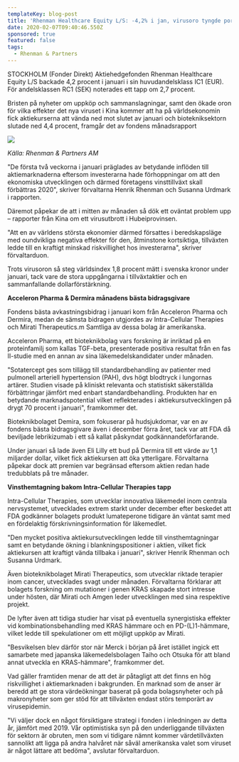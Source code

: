 ```yaml
---
templateKey: blog-post
title: 'Rhenman Healthcare Equity L/S: -4,2% i jan, virusoro tyngde portföljen '
date: 2020-02-07T09:40:46.550Z
sponsored: true
featured: false
tags:
  - Rhenman & Partners
---
```



STOCKHOLM (Fonder Direkt) Aktiehedgefonden Rhenman Healthcare Equity L/S backade 4,2 procent i januari i sin huvudandelsklass IC1 (EUR). För andelsklassen RC1 (SEK) noterades ett tapp om 2,7 procent.

Bristen på nyheter om uppköp och sammanslagningar, samt den ökade oron för vilka effekter det nya viruset i Kina kommer att ha på världsekonomin fick aktiekurserna att vända ned mot slutet av januari och biotekniksektorn slutade ned 4,4 procent, framgår det av fondens månadsrapport

![](/img/healthcare.png)

*Källa: Rhenman & Partners AM*

"De första två veckorna i januari präglades av betydande inflöden till aktiemarknaderna eftersom investerarna hade förhoppningar om att den ekonomiska utvecklingen och därmed företagens vinsttillväxt skall förbättras 2020", skriver förvaltarna Henrik Rhenman och Susanna Urdmark i rapporten.

Däremot påpekar de att i mitten av månaden så dök ett oväntat problem upp – rapporter från Kina om ett virusutbrott i Hubeiprovinsen.

"Att en av världens största ekonomier därmed försattes i beredskapsläge med oundvikliga negativa effekter för den, åtminstone kortsiktiga, tillväxten ledde till en kraftigt minskad riskvillighet hos investerarna", skriver förvaltarduon.

Trots virusoron så steg världsindex 1,8 procent mätt i svenska kronor under januari, tack vare de stora uppgångarna i tillväxtaktier och en sammanfallande dollarförstärkning.

**Acceleron Pharma & Dermira månadens bästa bidragsgivare**

Fondens bästa avkastningsbidrag i januari kom från Acceleron Pharma och Dermira, medan de sämsta bidragen utgjordes av Intra-Cellular Therapies och Mirati Therapeutics.m Samtliga av dessa bolag är amerikanska.

Acceleron Pharma, ett bioteknikbolag vars forskning är inriktad på en proteinfamilj som kallas TGF-beta, presenterade positiva resultat från en fas II-studie med en annan av sina läkemedelskandidater under månaden.

"Sotatercept ges som tillägg till standardbehandling av patienter med pulmonell arteriell hypertension (PAH), dvs högt blodtryck i lungornas artärer. Studien visade på kliniskt relevanta och statistiskt säkerställda förbättringar jämfört med enbart standardbehandling. Produkten har en betydande marknadspotential vilket reflekterades i aktiekursutvecklingen på drygt 70 procent i januari", framkommer det.

Bioteknikbolaget Demira, som fokuserar på hudsjukdomar, var en av fondens bästa bidragsgivare även i december förra året, tack var att FDA då beviljade lebrikizumab i ett så kallat påskyndat godkännandeförfarande.

Under januari så lade även Eli Lilly ett bud på Dermira till ett värde av 1,1 miljarder dollar, vilket fick aktiekursen att öka ytterligare. Förvaltarna påpekar dock att premien var begränsad eftersom aktien redan hade tredubblats på tre månader.

**Vinsthemtagning bakom Intra-Cellular Therapies tapp**

Intra-Cellular Therapies, som utvecklar innovativa läkemedel inom centrala nervsystemet, utvecklades extrem starkt under december efter beskedet att FDA godkänner bolagets produkt lumateperone tidigare än väntat samt med en fördelaktig förskrivningsinformation för läkemedlet.

"Den mycket positiva aktiekursutvecklingen ledde till vinsthemtagningar samt en betydande ökning i blankningspositioner i aktien, vilket fick aktiekursen att kraftigt vända tillbaka i januari", skriver Henrik Rhenman och Susanna Urdmark.

Även bioteknikbolaget Mirati Therapeutics, som utvecklar riktade terapier inom cancer, utvecklades svagt under månaden. Förvaltarna förklarar att bolagets forskning om mutationer i genen KRAS skapade stort intresse under hösten, där Mirati och Amgen leder utvecklingen med sina respektive projekt.

De lyfter även att tidiga studier har visat på eventuella synergistiska effekter vid kombinationsbehandling med KRAS hämmare och en PD-(L)1-hämmare, vilket ledde till spekulationer om ett möjligt uppköp av Mirati.

"Besvikelsen blev därför stor när Merck i början på året istället ingick ett samarbete med japanska läkemedelsbolagen Taiho och Otsuka för att bland annat utveckla en KRAS-hämmare", framkommer det.

Vad gäller framtiden menar de att det är påtagligt att det finns en hög riskvillighet i aktiemarknaden i bakgrunden. En marknad som de anser är beredd att ge stora värdeökningar baserat på goda bolagsnyheter och på makronyheter som ger stöd för att tillväxten endast störs temporärt av virusepidemin.

"Vi väljer dock en något försiktigare strategi i fonden i inledningen av detta år, jämfört med 2019. Vår optimistiska syn på den underliggande tillväxten för sektorn är obruten, men som vi tidigare nämnt kommer värdetillväxten sannolikt att ligga på andra halvåret när såväl amerikanska valet som viruset är något lättare att bedöma", avslutar förvaltarduon.

